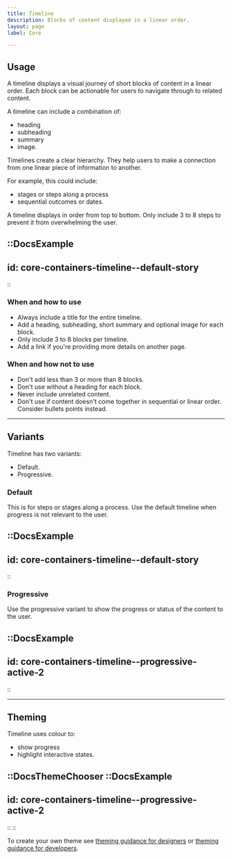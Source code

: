 ```yaml
---
title: Timeline
description: Blocks of content displayed in a linear order.
layout: page
label: Core

---
```


## Usage
A timeline displays a visual journey of short blocks of content in a linear order. Each block can be actionable for users to navigate through to related content.

A timeline can include a combination of:
- heading
- subheading
- summary
- image.

Timelines create a clear hierarchy. They help users to make a connection from one linear piece of information to another.

For example, this could include:
- stages or steps along a process
- sequential outcomes or dates.

A timeline displays in order from top to bottom. Only include 3 to 8 steps to prevent it from overwhelming the user.

::DocsExample
---
id: core-containers-timeline--default-story
---
::

### When and how to use
- Always include a title for the entire timeline.
- Add a heading, subheading, short summary and optional image for each block.
- Only include 3 to 8 blocks per timeline.
- Add a link if you're providing more details on another page.

### When and how not to use
- Don't add less than 3 or more than 8 blocks.
- Don't use without a heading for each block.
- Never include unrelated content.
- Don't use if content doesn't come together in sequential or linear order. Consider bullets points instead.

---

## Variants
Timeline has two variants:
- Default.
- Progressive.

### Default
This is for steps or stages along a process. Use the default timeline when progress is not relevant to the user.

::DocsExample
---
id: core-containers-timeline--default-story
---
::

### Progressive
Use the progressive variant to show the progress or status of the content to the user.

::DocsExample
---
id: core-containers-timeline--progressive-active-2
---
::

---

## Theming
Timeline uses colour to:
- show progress
- highlight interactive states.

::DocsThemeChooser
  ::DocsExample
  ---
  id: core-containers-timeline--progressive-active-2
  ---
  ::
::

To create your own theme see [theming guidance for designers]() or [theming guidance for developers]().

